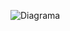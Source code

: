 ![Diagrama](https://user-images.githubusercontent.com/104029929/177217215-b53f1e81-d6cd-41d1-a231-c23d6f028c4a.png)
